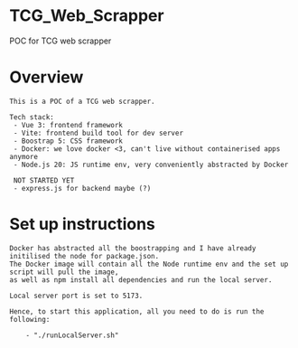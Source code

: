# TCG_Web_Scrapper
POC for TCG web scrapper

# Overview
    This is a POC of a TCG web scrapper.

    Tech stack:
     - Vue 3: frontend framework
     - Vite: frontend build tool for dev server
     - Boostrap 5: CSS framework
     - Docker: we love docker <3, can't live without containerised apps anymore
     - Node.js 20: JS runtime env, very conveniently abstracted by Docker

     NOT STARTED YET
     - express.js for backend maybe (?)

# Set up instructions

    Docker has abstracted all the boostrapping and I have already initilised the node for package.json.
    The Docker image will contain all the Node runtime env and the set up script will pull the image,
    as well as npm install all dependencies and run the local server.

    Local server port is set to 5173.

    Hence, to start this application, all you need to do is run the following:

        - "./runLocalServer.sh"
    